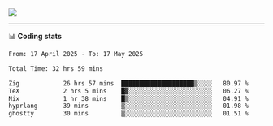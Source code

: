 <picture>
  <source
  srcset="https://github-readme-stats.vercel.app/api?username=sant0s12&show_icons=true&theme=dark"
  media="(prefers-color-scheme: dark)"
  />
  <source
  srcset="https://github-readme-stats.vercel.app/api?username=sant0s12&show_icons=true"
  media="(prefers-color-scheme: light)"
  />
  <img src="https://github-readme-stats.vercel.app/api?username=sant0s12&show_icons=true" />
</picture>

---

📊 **Coding stats**

<!--START_SECTION:waka-->

```txt
From: 17 April 2025 - To: 17 May 2025

Total Time: 32 hrs 59 mins

Zig            26 hrs 57 mins  ████████████████████▒░░░░   80.97 %
TeX            2 hrs 5 mins    █▓░░░░░░░░░░░░░░░░░░░░░░░   06.27 %
Nix            1 hr 38 mins    █▒░░░░░░░░░░░░░░░░░░░░░░░   04.91 %
hyprlang       39 mins         ▒░░░░░░░░░░░░░░░░░░░░░░░░   01.98 %
ghostty        30 mins         ▒░░░░░░░░░░░░░░░░░░░░░░░░   01.51 %
```

<!--END_SECTION:waka-->
